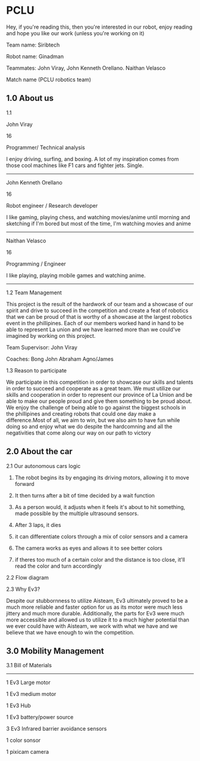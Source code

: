 # PCLU
Hey, if you're reading this, then you're interested in our robot, enjoy reading and hope you like our work (unless you're working on it)

Team name: Siribtech

Robot name: Ginadman

Teammates: John Viray, John Kenneth Orellano. Naithan Velasco

Match name (PCLU robotics team)

1.0 About us 
-----------------------

1.1

John Viray

16

Programmer/ Technical analysis

I enjoy driving, surfing, and boxing. A lot of my inspiration comes from those cool machines like F1 cars and fighter jets. Single.

--------------------------------------------------------------------------------------------------------------------------------------------------------------------
John Kenneth Orellano

16

Robot engineer / Research developer

I like gaming, playing chess, and watching movies/anime until morning and sketching if I'm bored but most of the time, I'm watching movies and anime

---------------------------------------------------------------------------------------------------------------------------------------------------------------------
Naithan Velasco

16

Programming / Engineer

I like playing, playing mobile games and watching anime.

----------------------------------------------------------------------------------------------------------------------------------------------------------------------

1.2 Team Management

This project is the result of the hardwork of our team and a showcase of our spirit and drive to succeed in the competition and create a feat of robotics that we can be proud of that is worthy of a showcase at the largest robotics event in the phillipines. Each of our members worked hand in hand to be able to represent La union and we have learned more than we could've imagined by working on this project.


Team Supervisor: John Viray

Coaches: Bong John Abraham Agno/James


1.3 Reason to participate

We participate in this competition in order to showcase our skills and talents in order to succeed and cooperate as a great team. We must utilize our skills and cooperation in order to represent our province of La Union and be able to make our people proud and give them something to be proud about. We enjoy the challenge of being able to go against the biggest schools in the phillipines and creating robots that could one day make a difference.Most of all, we aim to win, but we also aim to have fun while doing so and enjoy what we do despite the hardcomning and all the negativities that come along our way on our path to victory

2.0 About the car
-----------------------

2.1 Our autonomous cars logic

1. The robot begins its by engaging its driving motors, allowing it to move forward

2. It then turns after a bit of time decided by a wait function

3. As a person would, it adjusts when it feels it's about to hit something, made possible by the multiple ultrasound sensors.

4. After 3 laps, it dies

5. it can differentiate colors through a mix of color sensors and a camera

6. The camera works as eyes and allows it to see better colors

7. if theres too much of a certain color and the distance is too close, it'll read the color and turn accordingly



2.2 Flow diagram

2.3 Why Ev3?

Despite our stubbornness to utilize Aisteam, Ev3 ultimately proved to be a much more reliable and faster option for us as its motor were much less jittery and much more durable. Additionally, the parts for Ev3 were much more accessible and allowed us to utilize it to a much higher potential than we ever could have with Aisteam, we work with what we have and we believe that we have enough to win the competition.

3.0 Mobility Management
------------------------------------


3.1 Bill of Materials
__________________________________________________________

1 Ev3 Large motor

1 Ev3 medium motor

1 Ev3 Hub

1 Ev3 battery/power source

3 Ev3 Infrared barrier avoidance sensors

1 color sonsor

1 pixicam camera
